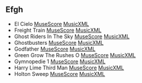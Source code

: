 ## Efgh

- El Cielo [MuseScore](./el_cielo.mscz) [MusicXML](./el_cielo.mxl)
- Freight Train [MuseScore](./freight_train.mscz) [MusicXML](./freight_train.mxl)
- Ghost Riders In The Sky [MuseScore](./ghost_riders_in_the_sky.mscz) [MusicXML](./ghost_riders_in_the_sky.mxl)
- Ghostbusters [MuseScore](./ghostbusters.mscz) [MusicXML](./ghostbusters.mxl)
- Godfather [MuseScore](./godfather.mscz) [MusicXML](./godfather.mxl)
- Green Grow The Rushes O [MuseScore](./green_grow_the_rushes_o.mscz) [MusicXML](./green_grow_the_rushes_o.mxl)
- Gymnopedie 1 [MuseScore](./gymnopedie_1.mscz) [MusicXML](./gymnopedie_1.mxl)
- Harry Lime Third Man [MuseScore](./harry_lime_third_man.mscz) [MusicXML](./harry_lime_third_man.mxl)
- Holton Sweep [MuseScore](./holton_sweep.mscz) [MusicXML](./holton_sweep.mxl)

